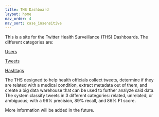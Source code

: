 ```yaml
---
title: THS Dashboard
layout: home
nav_order: 4
nav_sort: case_insensitive
---
```


This is a site for the Twitter Health Surveillance (THS) Dashboards. The different categories are:

[Users]

[Tweets]

[Hashtags]

The THS designed to help health officials collect tweets, determine if they are related with a medical condition, extract metadata out of them, and create a big data warehouse that can be used to further analyze said data. The system classify tweets in 3 different categories: related, unrelated, or ambiguous; with a 96% precision, 89% recall, and 86% F1 score.

More information will be added in the future.

[users]: https://moisesrobles-04.github.io/ths-superset/user
[tweets]: https://moisesrobles-04.github.io/ths-superset/Tweets
[hashtags]: https://moisesrobles-04.github.io/ths-superset/hashtags
